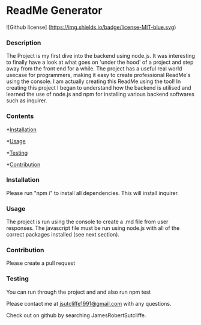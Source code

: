 # ReadMe Generator
  ![Github license] (https://img.shields.io/badge/license-MIT-blue.svg)

### Description

The Project is my first dive into the backend using node.js. It was interesting to finally have a look at what goes on 'under the hood' of a project and step away from the front end for a while. The project has a useful real world usecase for programmers, making it easy to create professional ReadMe's using the console. I am actually creating this ReadMe using the tool! In creating this project I began to understand how the backend is utilised and learned the use of node.js and npm for installing various backend softwares such as inquirer.

### Contents

*[Installation](#installation)

*[Usage](#usage)

*[Testing](#testing)

*[Contribution](#contribution)

### Installation

Please run "npm i" to install all dependencies. This will install inquirer.

### Usage

The project is run using the console to create a .md file from user responses. The javascript file must be run using node.js with all of the correct packages installed (see next section).

### Contribution

Please create a pull request

### Testing

You can run through the project and and also run  npm test 

Please contact me at jsutcliffe1991@gmail.com with any questions.

Check out on github by searching JamesRobertSutcliffe.